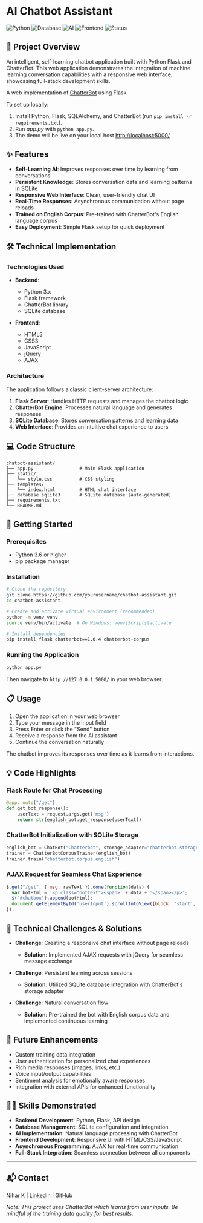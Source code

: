 

# AI Chatbot Assistant

![Python](https://img.shields.io/badge/Python-Flask-blue)
![Database](https://img.shields.io/badge/Database-SQLite-lightgrey)
![AI](https://img.shields.io/badge/AI-ChatterBot-brightgreen)
![Frontend](https://img.shields.io/badge/Frontend-HTML/CSS/jQuery-orange)
![Status](https://img.shields.io/badge/Status-Operational-success)

## 📱 Project Overview

An intelligent, self-learning chatbot application built with Python Flask and ChatterBot. This web application demonstrates the integration of machine learning conversation capabilities with a responsive web interface, showcasing full-stack development skills.

A web implementation of [ChatterBot](https://github.com/gunthercox/ChatterBot) using Flask.

To set up locally:
 1. Install Python, Flask, SQLAlchemy, and ChatterBot (run `pip install -r requirements.txt`).
 2. Run *app.py* with `python app.py`.
 3. The demo will be live on your local host [http://localhost:5000/](http://localhost:5000/)

## ✨ Features

- **Self-Learning AI**: Improves responses over time by learning from conversations
- **Persistent Knowledge**: Stores conversation data and learning patterns in SQLite
- **Responsive Web Interface**: Clean, user-friendly chat UI
- **Real-Time Responses**: Asynchronous communication without page reloads
- **Trained on English Corpus**: Pre-trained with ChatterBot's English language corpus
- **Easy Deployment**: Simple Flask setup for quick deployment

## 🛠️ Technical Implementation

### Technologies Used

- **Backend**:
  - Python 3.x
  - Flask framework
  - ChatterBot library
  - SQLite database

- **Frontend**:
  - HTML5
  - CSS3
  - JavaScript
  - jQuery
  - AJAX

### Architecture

The application follows a classic client-server architecture:

1. **Flask Server**: Handles HTTP requests and manages the chatbot logic
2. **ChatterBot Engine**: Processes natural language and generates responses
3. **SQLite Database**: Stores conversation patterns and learning data
4. **Web Interface**: Provides an intuitive chat experience to users

## 💻 Code Structure

```
chatbot-assistant/
├── app.py                 # Main Flask application
├── static/
│   └── style.css          # CSS styling
├── templates/
│   └── index.html         # HTML chat interface
├── database.sqlite3       # SQLite database (auto-generated)
├── requirements.txt
└── README.md
```

## 🚀 Getting Started

### Prerequisites

- Python 3.6 or higher
- pip package manager

### Installation

```bash
# Clone the repository
git clone https://github.com/yourusername/chatbot-assistant.git
cd chatbot-assistant

# Create and activate virtual environment (recommended)
python -m venv venv
source venv/bin/activate  # On Windows: venv\Scripts\activate

# Install dependencies
pip install flask chatterbot==1.0.4 chatterbot-corpus
```

### Running the Application

```bash
python app.py
```

Then navigate to `http://127.0.0.1:5000/` in your web browser.

## 📋 Usage

1. Open the application in your web browser
2. Type your message in the input field
3. Press Enter or click the "Send" button
4. Receive a response from the AI assistant
5. Continue the conversation naturally

The chatbot improves its responses over time as it learns from interactions.

## 💡 Code Highlights

### Flask Route for Chat Processing
```python
@app.route("/get")
def get_bot_response():
    userText = request.args.get('msg')
    return str(english_bot.get_response(userText))
```

### ChatterBot Initialization with SQLite Storage
```python
english_bot = ChatBot("Chatterbot", storage_adapter="chatterbot.storage.SQLStorageAdapter")
trainer = ChatterBotCorpusTrainer(english_bot)
trainer.train("chatterbot.corpus.english")
```

### AJAX Request for Seamless Chat Experience
```javascript
$.get("/get", { msg: rawText }).done(function(data) {
  var botHtml = '<p class="botText"><span>' + data + '</span></p>';
  $("#chatbox").append(botHtml);
  document.getElementById('userInput').scrollIntoView({block: 'start', behavior: 'smooth'});
});
```

## 🔧 Technical Challenges & Solutions

- **Challenge**: Creating a responsive chat interface without page reloads
  - **Solution**: Implemented AJAX requests with jQuery for seamless message exchange

- **Challenge**: Persistent learning across sessions
  - **Solution**: Utilized SQLite database integration with ChatterBot's storage adapter

- **Challenge**: Natural conversation flow
  - **Solution**: Pre-trained the bot with English corpus data and implemented continuous learning

## 🚀 Future Enhancements

- Custom training data integration
- User authentication for personalized chat experiences
- Rich media responses (images, links, etc.)
- Voice input/output capabilities
- Sentiment analysis for emotionally aware responses
- Integration with external APIs for enhanced functionality

## 👨‍💻 Skills Demonstrated

- **Backend Development**: Python, Flask, API design
- **Database Management**: SQLite configuration and integration
- **AI Implementation**: Natural language processing with ChatterBot
- **Frontend Development**: Responsive UI with HTML/CSS/JavaScript
- **Asynchronous Programming**: AJAX for real-time communication
- **Full-Stack Integration**: Seamless connection between all components

---

## 📬 Contact

[Nihar K](mailto:niharknihark@gmail.com) | [LinkedIn](www.linkedin.com/in/nihar-k) | [GitHub](https://github.com/nihark023)

*Note: This project uses ChatterBot which learns from user inputs. Be mindful of the training data quality for best results.*
